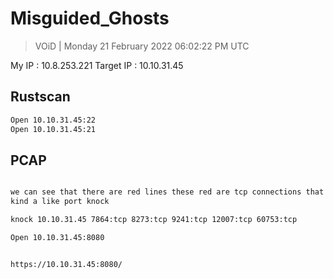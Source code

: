 # Misguided_Ghosts 

> VOiD | Monday 21 February 2022 06:02:22 PM UTC

My IP : 10.8.253.221
Target IP : 10.10.31.45


## Rustscan
```bash
Open 10.10.31.45:22
Open 10.10.31.45:21

```

## PCAP
```bash

we can see that there are red lines these red are tcp connections that were rejected
kind a like port knock

knock 10.10.31.45 7864:tcp 8273:tcp 9241:tcp 12007:tcp 60753:tcp

Open 10.10.31.45:8080


https://10.10.31.45:8080/
```